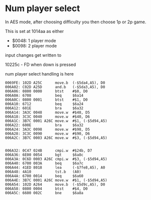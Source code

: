 # Num player select

In AES mode, after choosing difficulty you then choose 1p or 2p game.

This is set at 1014aa as either

- $0048: 1 player mode
- $0098: 2 player mode

input changes get written to

10225c - FD when down is pressed

num player select handling is here

```
0069FE: 102D A25C      move.b  (-$5da4,A5), D0
006A02: C02D A25D      and.b   (-$5da3,A5), D0
006A06: 0800 0000      btst    #$0, D0
006A0A: 6708           beq     $6a14
006A0C: 0800 0001      btst    #$1, D0
006A10: 6712           beq     $6a24
006A12: 601E           bra     $6a32
006A14: 3A3C 0048      move.w  #$48, D5
006A18: 3C3C 0040      move.w  #$40, D6
006A1C: 3B7C 0001 A26C move.w  #$1, (-$5d94,A5)
006A22: 600E           bra     $6a32
006A24: 3A3C 0098      move.w  #$98, D5
006A28: 3C3C 0090      move.w  #$90, D6
006A2C: 3B7C 0003 A26C move.w  #$3, (-$5d94,A5)


006A32: 0C47 024B      cmpi.w  #$24b, D7
006A36: 6E00 0054      bgt     $6a8c
006A3A: 0C6D 0003 A26C cmpi.w  #$3, (-$5d94,A5)
006A40: 6700 003A      beq     $6a7c
006A44: 41ED 8018      lea     (-$7fe8,A5), A0
006A48: 4A10           tst.b   (A0)
006A4A: 6700 0014      beq     $6a60
006A4E: 3B7C 0001 A26C move.w  #$1, (-$5d94,A5)
006A54: 102D A264      move.b  (-$5d9c,A5), D0
006A58: 0800 0004      btst    #$4, D0
006A5C: 6600 002C      bne     $6a8a
```
